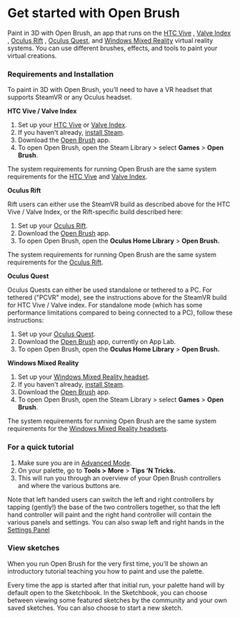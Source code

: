 # Get started with Open Brush

Paint in 3D with Open Brush, an app that runs on the [HTC Vive](http://www.htcvive.com/) , [Valve Index](https://store.steampowered.com/valveindex) , [Oculus Rift](https://www.oculus.com/rift/) , [Oculus Quest](https://www.oculus.com/quest/), and [Windows Mixed Reality](https://www.microsoft.com/en-us/windows/windows-mixed-reality) virtual reality systems. You can use different brushes, effects, and tools to paint your virtual creations.

### **Requirements and Installation**

To paint in 3D with Open Brush, you’ll need to have a VR headset that supports SteamVR or any Oculus headset.

**HTC Vive / Valve Index**

1. Set up your [HTC Vive](http://www.htc.com/managed-assets/shared/desktop/vive/Vive_PRE_User_Guide.pdf) or [Valve Index](https://support.steampowered.com/kb_article.php?ref=9140-EYIL-0086).
2. If you haven't already, [install Steam](http://store.steampowered.com/).
3. Download the [Open Brush](https://store.steampowered.com/app/1634870/Open_Brush/) app.
4. To open Open Brush, open the Steam Library > select **Games** > **Open Brush**.

The system requirements for running Open Brush are the same system requirements for the [HTC Vive](https://www.vive.com/us/support/vive/category_howto/system-requirements.html) and [Valve Index](https://store.steampowered.com/app/1070910/Are_you_ready_for_Valve_Index/).

**Oculus Rift**

Rift users can either use the SteamVR build as described above for the HTC Vive / Valve Index, or the Rift-specific build described here:

1. Set up your [Oculus Rift](https://www3.oculus.com/en-us/setup/).
2. Download the [Open Brush](https://www.oculus.com/experiences/rift/5227489953989768/) app.
3. To open Open Brush, open the **Oculus Home Library** > **Open Brush.**

The system requirements for running Open Brush are the same system requirements for the [Oculus Rift](https://www3.oculus.com/en-us/oculus-ready-pcs/).

**Oculus Quest**

Oculus Quests can either be used standalone or tethered to a PC. For tethered ("PCVR" mode), see the instructions above for the SteamVR build for HTC Vive / Valve index. For standalone mode (which has some performance limitations compared to being connected to a PC), follow these instructions:

1. Set up your [Oculus Quest](https://www.oculus.com/setup/#quest-setup).
2. Download the [Open Brush](https://www.oculus.com/experiences/quest/3600360710032222/) app, currently on App Lab.
3. To open Open Brush, open the **Oculus Home Library** > **Open Brush.**

**Windows Mixed Reality**

1. Set up your [Windows Mixed Reality headset](https://support.microsoft.com/en-us/help/4043101/windows-10-set-up-windows-mixed-reality).
2. If you haven't already, [install Steam](http://store.steampowered.com/).
3. Download the [Open Brush](https://store.steampowered.com/app/1634870/Open_Brush/) app.
4. To open Open Brush, open the Steam Library > select **Games** > **Open Brush**.

The system requirements for running Open Brush are the same system requirements for the [Windows Mixed Reality headsets](https://docs.microsoft.com/en-us/windows/mixed-reality/enthusiast-guide/windows-mixed-reality-minimum-pc-hardware-compatibility-guidelines).

### **For a quick tutorial**

1. Make sure you are in [Advanced Mode](https://support.google.com/tiltbrush/answer/6389712?hl=en\&ref_topic=7074683).
2. On your palette, go to **Tools >** **More** > **Tips ‘N Tricks.**
3. This will run you through an overview of your Open Brush controllers and where the various buttons are.

Note that left handed users can switch the left and right controllers by tapping (gently!) the base of the two controllers together, so that the left hand controller will paint and the right hand controller will contain the various panels and settings. You can also swap left and right hands in the [Settings Panel](using-the-open-brush-tools-quick-tools-and-menu-panels/the-admin-panel/settings.md)

### **View sketches**

When you run Open Brush for the very first time, you'll be shown an introductory tutorial teaching you how to paint and use the palette.

Every time the app is started after that initial run, your palette hand will by default open to the Sketchbook. In the Sketchbook, you can choose between viewing some featured sketches by the community and your own saved sketches. You can also choose to start a new sketch.
